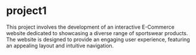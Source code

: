 # project1
This project involves the development of an interactive E-Commerce website dedicated to showcasing a diverse range of sportswear products. The website is designed to provide an engaging user experience, featuring an appealing layout and intuitive navigation.

